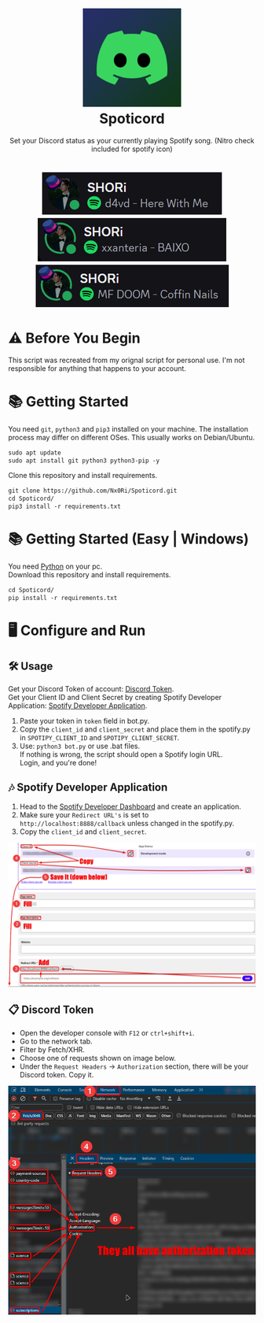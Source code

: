 <h1 align="center">
  <img src="imgs/spoticord.png" alt="icon" style="width: 200px; height: 200px"><br>
  Spoticord
</h1>
<p align="center">
Set your Discord status as your currently playing Spotify song. (Nitro check included for spotify icon)
<h1 align="center">
<img src="imgs/nitro (1).png"> <img src="imgs/nitro (2).png"> <img src="imgs/nitro (3).png">
</h1>

# ⚠ Before You Begin
This script was recreated from my orignal script for personal use. I'm not responsible for anything that happens to your account.


# 📚 Getting Started 
You need `git`, `python3` and `pip3` installed on your machine. The installation process may differ on different OSes. This usually works on Debian/Ubuntu.
```
sudo apt update
sudo apt install git python3 python3-pip -y
```
Clone this repository and install requirements.
```
git clone https://github.com/Nx0Ri/Spoticord.git
cd Spoticord/
pip3 install -r requirements.txt
```

# 📚 Getting Started (Easy | Windows)
You need [Python](https://www.python.org/ftp/python/3.11.9/python-3.11.9-amd64.exe) on your pc.<br>
Download this repository and install requirements.
```
cd Spoticord/
pip install -r requirements.txt
```

# 🖥 Configure and Run
## 🛠 Usage
Get your Discord Token of account: [Discord Token](#discord-token).<br>
Get your Client ID and Client Secret by creating Spotify Developer Application: [Spotify Developer Application](#spotify-developer-application).

1. Paste your token in `token` field in bot.py.
2. Copy the `client_id` and `client_secret` and place them in the spotify.py in `SPOTIPY_CLIENT_ID` and `SPOTIPY_CLIENT_SECRET`.
3. Use: `python3 bot.py` or use .bat files.<br>
If nothing is wrong, the script should open a Spotify login URL.<br>
Login, and you're done!

## 🎶 Spotify Developer Application
1. Head to the [Spotify Developer Dashboard](https://developer.spotify.com/dashboard/applications) and create an application.
2. Make sure your `Redirect URL's` is set to `http://localhost:8888/callback` unless changed in the spotify.py.
3. Copy the `client_id` and `client_secret`.

![image](imgs/spotify.png)

## 📋 Discord Token
- Open the developer console with `F12` or `ctrl+shift+i`.
- Go to the network tab.
- Filter by Fetch/XHR.
- Choose one of requests shown on image below.
- Under the `Request Headers` -> `Authorization` section, there will be your Discord token. Copy it.

![image](imgs/token.png)
